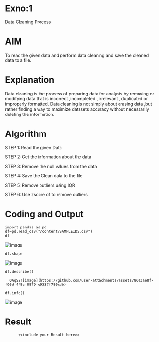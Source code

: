 # Exno:1
Data Cleaning Process

# AIM
To read the given data and perform data cleaning and save the cleaned data to a file.

# Explanation
Data cleaning is the process of preparing data for analysis by removing or modifying data that is incorrect ,incompleted , irrelevant , duplicated or improperly formatted. Data cleaning is not simply about erasing data ,but rather finding a way to maximize datasets accuracy without necessarily deleting the information.

# Algorithm
STEP 1: Read the given Data

STEP 2: Get the information about the data

STEP 3: Remove the null values from the data

STEP 4: Save the Clean data to the file

STEP 5: Remove outliers using IQR

STEP 6: Use zscore of to remove outliers

# Coding and Output
```
import pandas as pd
df=pd.read_csv("/content/SAMPLEIDS.csv")
df
```


![image](https://github.com/user-attachments/assets/b897a009-b523-4c01-9b9d-64609d5100b8)

```
df.shape
```

![image](https://github.com/user-attachments/assets/69a614c2-43c2-49f3-9c09-3030f472c4e7)

```
df.describe()
```

      QAqSZ![image](https://github.com/user-attachments/assets/8603ae8f-f96d-448c-8879-e9337f780cdb)
      

```
df.info()
```

![image](https://github.com/user-attachments/assets/98ab7564-a0f6-4e94-9060-483e0d249a63)

# Result
          <<include your Result here>>
